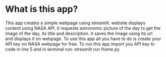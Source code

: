 # What is this app?

This app creates a simple webpage using streamlit.
website displays content using NASA  API. it requests astronomic picture of the day to get the image of the day, its title and description.
it saves the image using its url and displays it on webpage. To use this app all you have to do is create your API key on NASA webpage for free.
To run this app import you API key to code in line 5 and in terminal run: streamlit run Home.py